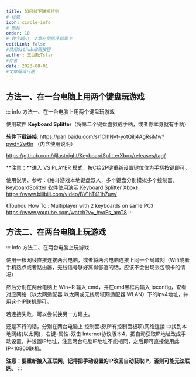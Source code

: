 ```yaml
---
title: 如何线下联机打则
# 标题
icon: circle-info
# 图标
order: 10
# 数字越小，文章左侧排序越靠上
editLink: false
#禁用Github编辑按钮
author: 三回転Tstar
#作者
date: 2023-08-01
#文章编辑日期
---
```


## **方法一、在一台电脑上用两个键盘玩游戏**
::: info 方法一、在一台电脑上用两个键盘玩游戏

使用软件 **Keyboard Splitter**（将第二个键盘虚拟成手柄，或者你本身就有手柄） 

**软件下载链接**: https://pan.baidu.com/s/1ClhNvt-yotQiIj4AgRsiMw?pwd=2w6n （内含使用说明）

https://github.com/djlastnight/KeyboardSplitterXbox/releases/tag/

**注意：**进入 VS PLAYER 模式，按C给2P键重新设置键位位为手柄按键即可。

使用说明、参考：《格斗游戏本地键盘双人，多个键盘分别模拟多个控制器，KeyboardSplitter 软件使用演示 Keyboard Splitter Xbox》
https://www.bilibili.com/video/BV1hT411h7uw/

《Touhou How To : Multiplayer with 2 keyboards on same PC》
https://www.youtube.com/watch?v=_hvoFs_amT8
:::

## **方法二、在两台电脑上玩游戏**
::: info 方法二、在两台电脑上玩游戏

使用一根网线直接连接两台电脑，或者将两台电脑连接上同一个局域网（Wifi或者手机热点或者路由器，无线信号够好离得够近的话，应该不会出现丢包顿卡的情况）

然后分别在两台电脑上 Win+R 输入 cmd，并在cmd黑框内输入 ipconfig，查看对应网络（以太网适配器 以太网或无线局域网适配器 WLAN）下的ipv4地址，并用这个IP联机即可。

若连接失败，可以尝试换另一方建主。

还是不行的话，分别在两台电脑上 控制面板\所有控制面板项\网络连接 中找到本地网络(以太网)，右键-属性-双击  Internet协议版本4，把自动获取IP地址改成手动设置，并设置IP地址，注意两台电脑IP地址不能相同，之后即可直接使用此IP+10800联机。

**注意：要重新接入互联网，记得把手动设置的IP改回自动获取IP，否则可能无法联网。**
:::

